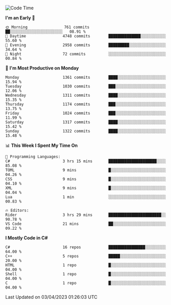 <!--START_SECTION:waka-->
![Code Time](http://img.shields.io/badge/Code%20Time-1%2C011%20hrs%208%20mins-blue)

**I'm an Early 🐤** 

```text
🌞 Morning                761 commits         ██░░░░░░░░░░░░░░░░░░░░░░░   08.91 % 
🌆 Daytime                4748 commits        ██████████████░░░░░░░░░░░   55.60 % 
🌃 Evening                2958 commits        █████████░░░░░░░░░░░░░░░░   34.64 % 
🌙 Night                  72 commits          ░░░░░░░░░░░░░░░░░░░░░░░░░   00.84 % 
```
📅 **I'm Most Productive on Monday** 

```text
Monday                   1361 commits        ████░░░░░░░░░░░░░░░░░░░░░   15.94 % 
Tuesday                  1030 commits        ███░░░░░░░░░░░░░░░░░░░░░░   12.06 % 
Wednesday                1311 commits        ████░░░░░░░░░░░░░░░░░░░░░   15.35 % 
Thursday                 1174 commits        ███░░░░░░░░░░░░░░░░░░░░░░   13.75 % 
Friday                   1024 commits        ███░░░░░░░░░░░░░░░░░░░░░░   11.99 % 
Saturday                 1317 commits        ████░░░░░░░░░░░░░░░░░░░░░   15.42 % 
Sunday                   1322 commits        ████░░░░░░░░░░░░░░░░░░░░░   15.48 % 
```


📊 **This Week I Spent My Time On** 

```text
💬 Programming Languages: 
C#                       3 hrs 15 mins       █████████████████████░░░░   85.08 % 
TOML                     9 mins              █░░░░░░░░░░░░░░░░░░░░░░░░   04.26 % 
CSS                      9 mins              █░░░░░░░░░░░░░░░░░░░░░░░░   04.10 % 
XML                      9 mins              █░░░░░░░░░░░░░░░░░░░░░░░░   04.04 % 
Lua                      1 min               ░░░░░░░░░░░░░░░░░░░░░░░░░   00.83 % 

🔥 Editors: 
Rider                    3 hrs 29 mins       ███████████████████████░░   90.78 % 
VS Code                  21 mins             ██░░░░░░░░░░░░░░░░░░░░░░░   09.22 % 
```

**I Mostly Code in C#** 

```text
C#                       16 repos            ████████████████░░░░░░░░░   64.00 % 
C++                      5 repos             █████░░░░░░░░░░░░░░░░░░░░   20.00 % 
HTML                     1 repo              █░░░░░░░░░░░░░░░░░░░░░░░░   04.00 % 
Shell                    1 repo              █░░░░░░░░░░░░░░░░░░░░░░░░   04.00 % 
C                        1 repo              █░░░░░░░░░░░░░░░░░░░░░░░░   04.00 % 
```




 Last Updated on 03/04/2023 01:26:03 UTC
<!--END_SECTION:waka-->

